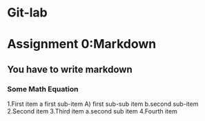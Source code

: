 # Git-lab

# Assignment 0:Markdown
## You have to write markdown
### Some Math Equation

1.First item a first sub-item A) first sub-sub item b.second sub-item
2.Second item
3.Third item a.second sub item
4.Fourth item 

